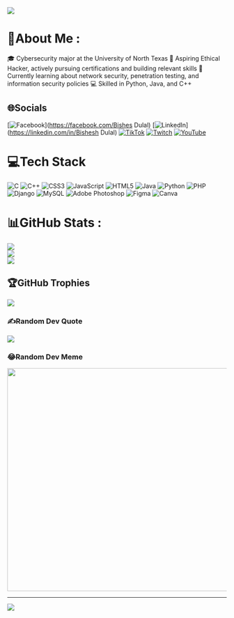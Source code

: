 <img src = "https://steamuserimages-a.akamaihd.net/ugc/954101135156565426/21D9841F8E03ED30D91A7720388E1E8D3A464FC0/?imw=5000&imh=5000&ima=fit&impolicy=Letterbox&imcolor=%23000000&letterbox=false" />

# 💫About Me :
🎓 Cybersecurity major at the University of North Texas
🔐 Aspiring Ethical Hacker, actively pursuing certifications and building relevant skills
🌱 Currently learning about network security, penetration testing, and information security policies
💻 Skilled in Python, Java, and C++

## 🌐Socials
[![Facebook](https://img.shields.io/badge/Facebook-%231877F2.svg?logo=Facebook&logoColor=white)](https://facebook.com/Bishes Dulal) [![LinkedIn](https://img.shields.io/badge/LinkedIn-%230077B5.svg?logo=linkedin&logoColor=white)](https://linkedin.com/in/Bishesh Dulal) [![TikTok](https://img.shields.io/badge/TikTok-%23000000.svg?logo=TikTok&logoColor=white)](https://tiktok.com/@bishesdulal1) [![Twitch](https://img.shields.io/badge/Twitch-%239146FF.svg?logo=Twitch&logoColor=white)](https://twitch.tv/r0dger11) [![YouTube](https://img.shields.io/badge/YouTube-%23FF0000.svg?logo=YouTube&logoColor=white)](https://youtube.com/c/Rodger11-v2p) 

# 💻Tech Stack
![C](https://img.shields.io/badge/c-%2300599C.svg?style=flat&logo=c&logoColor=white) ![C++](https://img.shields.io/badge/c++-%2300599C.svg?style=flat&logo=c%2B%2B&logoColor=white) ![CSS3](https://img.shields.io/badge/css3-%231572B6.svg?style=flat&logo=css3&logoColor=white) ![JavaScript](https://img.shields.io/badge/javascript-%23323330.svg?style=flat&logo=javascript&logoColor=%23F7DF1E) ![HTML5](https://img.shields.io/badge/html5-%23E34F26.svg?style=flat&logo=html5&logoColor=white) ![Java](https://img.shields.io/badge/java-%23ED8B00.svg?style=flat&logo=java&logoColor=white) ![Python](https://img.shields.io/badge/python-3670A0?style=flat&logo=python&logoColor=ffdd54) ![PHP](https://img.shields.io/badge/php-%23777BB4.svg?style=flat&logo=php&logoColor=white) ![Django](https://img.shields.io/badge/django-%23092E20.svg?style=flat&logo=django&logoColor=white) ![MySQL](https://img.shields.io/badge/mysql-%2300f.svg?style=flat&logo=mysql&logoColor=white) ![Adobe Photoshop](https://img.shields.io/badge/adobephotoshop-%2331A8FF.svg?style=flat&logo=adobephotoshop&logoColor=white) 	![Figma](https://img.shields.io/badge/figma-%23F24E1E.svg?style=flat&logo=figma&logoColor=white) ![Canva](https://img.shields.io/badge/Canva-%2300C4CC.svg?style=flat&logo=Canva&logoColor=white)
# 📊GitHub Stats :
![](https://github-readme-stats.vercel.app/api?username=bisesdulal16&theme=chartreuse-dark&hide_border=false&include_all_commits=false&count_private=false)<br/>
![](https://github-readme-streak-stats.herokuapp.com/?user=bisesdulal16&theme=chartreuse-dark&hide_border=false)<br/>
![](https://github-readme-stats.vercel.app/api/top-langs/?username=bisesdulal16&theme=chartreuse-dark&hide_border=false&include_all_commits=false&count_private=false&layout=compact)

## 🏆GitHub Trophies
![](https://github-trophies.vercel.app/?username=bisesdulal16&theme=matrix&no-frame=false&no-bg=false&margin-w=4)

### ✍️Random Dev Quote
![](https://quotes-github-readme.vercel.app/api?type=vetical&theme=merko)

### 😂Random Dev Meme
<img src="https://random-memer.herokuapp.com/" width="512px"/>

---
[![](https://visitcount.itsvg.in/api?id=bisesdulal16&icon=5&color=0)](https://visitcount.itsvg.in)
